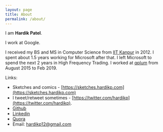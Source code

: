 ```yaml
---
layout: page
title: About
permalink: /about/
---
```


I am **Hardik Patel**.

I work at Google.

I received my BS and MS in Computer Science from [IIT Kanpur](https://www.cse.iitk.ac.in/) in 2012. I spent about 1.5 years working for Microsoft after that. I left Microsoft to spend the next 2 years in High Frequency Trading. I worked at [qplum](https://www.qplum.co/) from August 2015 to Feb 2019.

Links:

* Sketches and comics - [https://sketches.hardikp.com](https://sketches.hardikp.com)
* I tweet/retweet sometimes - [https://twitter.com/hardikp](https://twitter.com/hardikp).
* [Github](https://github.com/hardikp)
* [Linkedin](https://www.linkedin.com/in/hardikp12)
* [Quora](https://www.quora.com/profile/Hardik-Patel-8)
* Email: hardikp12@gmail.com

